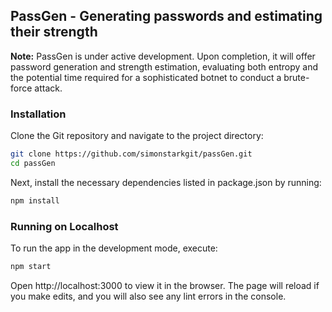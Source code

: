 ## PassGen - Generating passwords and estimating their strength

**Note:** PassGen is under active development. Upon completion, it will offer password generation and strength estimation, evaluating both entropy and the potential time required for a sophisticated botnet to conduct a brute-force attack.

### Installation

Clone the Git repository and navigate to the project directory:

```bash
git clone https://github.com/simonstarkgit/passGen.git
cd passGen
```

Next, install the necessary dependencies listed in package.json by running:

```bash
npm install
```

### Running on Localhost

To run the app in the development mode, execute:

```bash
npm start
```

Open http://localhost:3000 to view it in the browser. The page will reload if you make edits, and you will also see any lint errors in the console.
